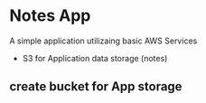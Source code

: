 # Notes App

A simple application utilizaing basic AWS Services

- S3 for Application data storage (notes)


## create bucket for App storage


